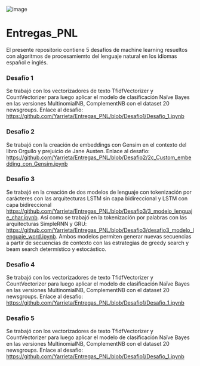![image](https://github.com/user-attachments/assets/721962a0-6174-427d-95f5-d5e05abdc3be)

# Entregas_PNL

El presente repositorio contiene 5 desafíos de machine learning resueltos con algoritmos de procesamiemto del lenguaje natural en los idiomas español e inglés.

### Desafío 1
Se trabajó con los vectorizadores de texto TfidfVectorizer y CountVectorizer para luego aplicar el modelo de clasificación Naïve Bayes en las versiones MultinomialNB, ComplementNB con el dataset 20 newsgroups. Enlace al desafio: https://github.com/Yarrieta/Entregas_PNL/blob/Desafio1/Desafio_1.ipynb

### Desafío 2
Se trabajó con la creación de embeddings con Gensim en el contexto del libro Orgullo y prejuicio de Jane Austen. Enlace al desafio: https://github.com/Yarrieta/Entregas_PNL/blob/Desafio2/2c_Custom_embedding_con_Gensim.ipynb

### Desafío 3
Se trabajó en la creación de dos modelos de lenguaje con tokenización por carácteres con las arquitecturas LSTM sin capa bidireccional y LSTM con capa bidireccional https://github.com/Yarrieta/Entregas_PNL/blob/Desafio3/3_modelo_lenguaje_char.ipynb. Así como se trabajó en la tokenización por palabras con las arquitecturas SimpleRNN y GRU: https://github.com/Yarrieta/Entregas_PNL/blob/Desafio3/desafio3_modelo_lenguaje_word.ipynb. Ambos modelos permiten generar nuevas secuencias a partir de secuencias de contexto con las estrategias de greedy search y beam search determístico y estocástico. 

### Desafío 4
Se trabajó con los vectorizadores de texto TfidfVectorizer y CountVectorizer para luego aplicar el modelo de clasificación Naïve Bayes en las versiones MultinomialNB, ComplementNB con el dataset 20 newsgroups. Enlace al desafio: https://github.com/Yarrieta/Entregas_PNL/blob/Desafio1/Desafio_1.ipynb

### Desafío 5
Se trabajó con los vectorizadores de texto TfidfVectorizer y CountVectorizer para luego aplicar el modelo de clasificación Naïve Bayes en las versiones MultinomialNB, ComplementNB con el dataset 20 newsgroups. Enlace al desafio: https://github.com/Yarrieta/Entregas_PNL/blob/Desafio1/Desafio_1.ipynb
